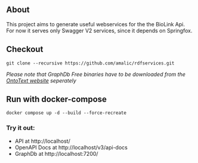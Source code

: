 ## About
This project aims to generate useful webservices for the the BioLink Api.
For now it serves only Swagger V2 services, since it depends on Springfox.
## Checkout
```
git clone --recursive https://github.com/amalic/rdfservices.git
```
*Please note that GraphDb Free binaries have to be downloaded from the [OntoText website](https://www.ontotext.com/products/graphdb/graphdb-free/) seperately*
## Run with docker-compose
```
docker compose up -d --build --force-recreate
```

### Try it out: 
- API at http://localhost/
- OpenAPI Docs at http://localhost/v3/api-docs
- GraphDb at http://localhost:7200/
